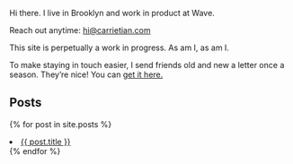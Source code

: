 Hi there. I live in Brooklyn and work in product at Wave. 

Reach out anytime: hi@carrietian.com

This site is perpetually a work in progress. As am I, as am I.

To make staying in touch easier, I send friends old and new a letter once a season.
They’re nice! You can [get it here.](http://eepurl.com/giFVMv)

## Posts
  {% for post in site.posts %}
    <li>
      <a href="{{ post.permalink }}">{{ post.title }}</a>
    </li>
  {% endfor %}
